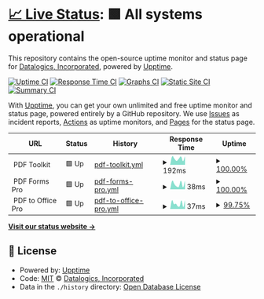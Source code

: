 # [📈 Live Status](https://status.pdfrest.com): <!--live status--> **🟩 All systems operational**

This repository contains the open-source uptime monitor and status page for [Datalogics, Incorporated](https://www.datalogics.com), powered by [Upptime](https://github.com/upptime/upptime).

[![Uptime CI](https://github.com/datalogics/pdfRest-Status-Page/workflows/Uptime%20CI/badge.svg)](https://github.com/datalogics/pdfRest-Status-Page/actions?query=workflow%3A%22Uptime+CI%22)
[![Response Time CI](https://github.com/datalogics/pdfRest-Status-Page/workflows/Response%20Time%20CI/badge.svg)](https://github.com/datalogics/pdfRest-Status-Page/actions?query=workflow%3A%22Response+Time+CI%22)
[![Graphs CI](https://github.com/datalogics/pdfRest-Status-Page/workflows/Graphs%20CI/badge.svg)](https://github.com/datalogics/pdfRest-Status-Page/actions?query=workflow%3A%22Graphs+CI%22)
[![Static Site CI](https://github.com/datalogics/pdfRest-Status-Page/workflows/Static%20Site%20CI/badge.svg)](https://github.com/datalogics/pdfRest-Status-Page/actions?query=workflow%3A%22Static+Site+CI%22)
[![Summary CI](https://github.com/datalogics/pdfRest-Status-Page/workflows/Summary%20CI/badge.svg)](https://github.com/datalogics/pdfRest-Status-Page/actions?query=workflow%3A%22Summary+CI%22)

With [Upptime](https://upptime.js.org), you can get your own unlimited and free uptime monitor and status page, powered entirely by a GitHub repository. We use [Issues](https://github.com/datalogics/pdfRest-Status-Page/issues) as incident reports, [Actions](https://github.com/datalogics/pdfRest-Status-Page/actions) as uptime monitors, and [Pages](https://status.pdfrest.com) for the status page.

<!--start: status pages-->
<!-- This summary is generated by Upptime (https://github.com/upptime/upptime) -->
<!-- Do not edit this manually, your changes will be overwritten -->
<!-- prettier-ignore -->
| URL | Status | History | Response Time | Uptime |
| --- | ------ | ------- | ------------- | ------ |
| <img alt="" src="https://icons.duckduckgo.com/ip3/null.ico" height="13"> PDF Toolkit | 🟩 Up | [pdf-toolkit.yml](https://github.com/datalogics/pdfRest-Status-Page/commits/HEAD/history/pdf-toolkit.yml) | <details><summary><img alt="Response time graph" src="./graphs/pdf-toolkit/response-time-week.png" height="20"> 192ms</summary><br><a href="https://status.pdfrest.com/history/pdf-toolkit"><img alt="Response time 196" src="https://img.shields.io/endpoint?url=https%3A%2F%2Fraw.githubusercontent.com%2Fdatalogics%2FpdfRest-Status-Page%2FHEAD%2Fapi%2Fpdf-toolkit%2Fresponse-time.json"></a><br><a href="https://status.pdfrest.com/history/pdf-toolkit"><img alt="24-hour response time 252" src="https://img.shields.io/endpoint?url=https%3A%2F%2Fraw.githubusercontent.com%2Fdatalogics%2FpdfRest-Status-Page%2FHEAD%2Fapi%2Fpdf-toolkit%2Fresponse-time-day.json"></a><br><a href="https://status.pdfrest.com/history/pdf-toolkit"><img alt="7-day response time 192" src="https://img.shields.io/endpoint?url=https%3A%2F%2Fraw.githubusercontent.com%2Fdatalogics%2FpdfRest-Status-Page%2FHEAD%2Fapi%2Fpdf-toolkit%2Fresponse-time-week.json"></a><br><a href="https://status.pdfrest.com/history/pdf-toolkit"><img alt="30-day response time 195" src="https://img.shields.io/endpoint?url=https%3A%2F%2Fraw.githubusercontent.com%2Fdatalogics%2FpdfRest-Status-Page%2FHEAD%2Fapi%2Fpdf-toolkit%2Fresponse-time-month.json"></a><br><a href="https://status.pdfrest.com/history/pdf-toolkit"><img alt="1-year response time 196" src="https://img.shields.io/endpoint?url=https%3A%2F%2Fraw.githubusercontent.com%2Fdatalogics%2FpdfRest-Status-Page%2FHEAD%2Fapi%2Fpdf-toolkit%2Fresponse-time-year.json"></a></details> | <details><summary><a href="https://status.pdfrest.com/history/pdf-toolkit">100.00%</a></summary><a href="https://status.pdfrest.com/history/pdf-toolkit"><img alt="All-time uptime 100.00%" src="https://img.shields.io/endpoint?url=https%3A%2F%2Fraw.githubusercontent.com%2Fdatalogics%2FpdfRest-Status-Page%2FHEAD%2Fapi%2Fpdf-toolkit%2Fuptime.json"></a><br><a href="https://status.pdfrest.com/history/pdf-toolkit"><img alt="24-hour uptime 100.00%" src="https://img.shields.io/endpoint?url=https%3A%2F%2Fraw.githubusercontent.com%2Fdatalogics%2FpdfRest-Status-Page%2FHEAD%2Fapi%2Fpdf-toolkit%2Fuptime-day.json"></a><br><a href="https://status.pdfrest.com/history/pdf-toolkit"><img alt="7-day uptime 100.00%" src="https://img.shields.io/endpoint?url=https%3A%2F%2Fraw.githubusercontent.com%2Fdatalogics%2FpdfRest-Status-Page%2FHEAD%2Fapi%2Fpdf-toolkit%2Fuptime-week.json"></a><br><a href="https://status.pdfrest.com/history/pdf-toolkit"><img alt="30-day uptime 100.00%" src="https://img.shields.io/endpoint?url=https%3A%2F%2Fraw.githubusercontent.com%2Fdatalogics%2FpdfRest-Status-Page%2FHEAD%2Fapi%2Fpdf-toolkit%2Fuptime-month.json"></a><br><a href="https://status.pdfrest.com/history/pdf-toolkit"><img alt="1-year uptime 100.00%" src="https://img.shields.io/endpoint?url=https%3A%2F%2Fraw.githubusercontent.com%2Fdatalogics%2FpdfRest-Status-Page%2FHEAD%2Fapi%2Fpdf-toolkit%2Fuptime-year.json"></a></details>
| <img alt="" src="https://icons.duckduckgo.com/ip3/null.ico" height="13"> PDF Forms Pro | 🟩 Up | [pdf-forms-pro.yml](https://github.com/datalogics/pdfRest-Status-Page/commits/HEAD/history/pdf-forms-pro.yml) | <details><summary><img alt="Response time graph" src="./graphs/pdf-forms-pro/response-time-week.png" height="20"> 38ms</summary><br><a href="https://status.pdfrest.com/history/pdf-forms-pro"><img alt="Response time 37" src="https://img.shields.io/endpoint?url=https%3A%2F%2Fraw.githubusercontent.com%2Fdatalogics%2FpdfRest-Status-Page%2FHEAD%2Fapi%2Fpdf-forms-pro%2Fresponse-time.json"></a><br><a href="https://status.pdfrest.com/history/pdf-forms-pro"><img alt="24-hour response time 59" src="https://img.shields.io/endpoint?url=https%3A%2F%2Fraw.githubusercontent.com%2Fdatalogics%2FpdfRest-Status-Page%2FHEAD%2Fapi%2Fpdf-forms-pro%2Fresponse-time-day.json"></a><br><a href="https://status.pdfrest.com/history/pdf-forms-pro"><img alt="7-day response time 38" src="https://img.shields.io/endpoint?url=https%3A%2F%2Fraw.githubusercontent.com%2Fdatalogics%2FpdfRest-Status-Page%2FHEAD%2Fapi%2Fpdf-forms-pro%2Fresponse-time-week.json"></a><br><a href="https://status.pdfrest.com/history/pdf-forms-pro"><img alt="30-day response time 36" src="https://img.shields.io/endpoint?url=https%3A%2F%2Fraw.githubusercontent.com%2Fdatalogics%2FpdfRest-Status-Page%2FHEAD%2Fapi%2Fpdf-forms-pro%2Fresponse-time-month.json"></a><br><a href="https://status.pdfrest.com/history/pdf-forms-pro"><img alt="1-year response time 37" src="https://img.shields.io/endpoint?url=https%3A%2F%2Fraw.githubusercontent.com%2Fdatalogics%2FpdfRest-Status-Page%2FHEAD%2Fapi%2Fpdf-forms-pro%2Fresponse-time-year.json"></a></details> | <details><summary><a href="https://status.pdfrest.com/history/pdf-forms-pro">100.00%</a></summary><a href="https://status.pdfrest.com/history/pdf-forms-pro"><img alt="All-time uptime 99.99%" src="https://img.shields.io/endpoint?url=https%3A%2F%2Fraw.githubusercontent.com%2Fdatalogics%2FpdfRest-Status-Page%2FHEAD%2Fapi%2Fpdf-forms-pro%2Fuptime.json"></a><br><a href="https://status.pdfrest.com/history/pdf-forms-pro"><img alt="24-hour uptime 100.00%" src="https://img.shields.io/endpoint?url=https%3A%2F%2Fraw.githubusercontent.com%2Fdatalogics%2FpdfRest-Status-Page%2FHEAD%2Fapi%2Fpdf-forms-pro%2Fuptime-day.json"></a><br><a href="https://status.pdfrest.com/history/pdf-forms-pro"><img alt="7-day uptime 100.00%" src="https://img.shields.io/endpoint?url=https%3A%2F%2Fraw.githubusercontent.com%2Fdatalogics%2FpdfRest-Status-Page%2FHEAD%2Fapi%2Fpdf-forms-pro%2Fuptime-week.json"></a><br><a href="https://status.pdfrest.com/history/pdf-forms-pro"><img alt="30-day uptime 100.00%" src="https://img.shields.io/endpoint?url=https%3A%2F%2Fraw.githubusercontent.com%2Fdatalogics%2FpdfRest-Status-Page%2FHEAD%2Fapi%2Fpdf-forms-pro%2Fuptime-month.json"></a><br><a href="https://status.pdfrest.com/history/pdf-forms-pro"><img alt="1-year uptime 99.99%" src="https://img.shields.io/endpoint?url=https%3A%2F%2Fraw.githubusercontent.com%2Fdatalogics%2FpdfRest-Status-Page%2FHEAD%2Fapi%2Fpdf-forms-pro%2Fuptime-year.json"></a></details>
| <img alt="" src="https://icons.duckduckgo.com/ip3/null.ico" height="13"> PDF to Office Pro | 🟩 Up | [pdf-to-office-pro.yml](https://github.com/datalogics/pdfRest-Status-Page/commits/HEAD/history/pdf-to-office-pro.yml) | <details><summary><img alt="Response time graph" src="./graphs/pdf-to-office-pro/response-time-week.png" height="20"> 37ms</summary><br><a href="https://status.pdfrest.com/history/pdf-to-office-pro"><img alt="Response time 37" src="https://img.shields.io/endpoint?url=https%3A%2F%2Fraw.githubusercontent.com%2Fdatalogics%2FpdfRest-Status-Page%2FHEAD%2Fapi%2Fpdf-to-office-pro%2Fresponse-time.json"></a><br><a href="https://status.pdfrest.com/history/pdf-to-office-pro"><img alt="24-hour response time 60" src="https://img.shields.io/endpoint?url=https%3A%2F%2Fraw.githubusercontent.com%2Fdatalogics%2FpdfRest-Status-Page%2FHEAD%2Fapi%2Fpdf-to-office-pro%2Fresponse-time-day.json"></a><br><a href="https://status.pdfrest.com/history/pdf-to-office-pro"><img alt="7-day response time 37" src="https://img.shields.io/endpoint?url=https%3A%2F%2Fraw.githubusercontent.com%2Fdatalogics%2FpdfRest-Status-Page%2FHEAD%2Fapi%2Fpdf-to-office-pro%2Fresponse-time-week.json"></a><br><a href="https://status.pdfrest.com/history/pdf-to-office-pro"><img alt="30-day response time 36" src="https://img.shields.io/endpoint?url=https%3A%2F%2Fraw.githubusercontent.com%2Fdatalogics%2FpdfRest-Status-Page%2FHEAD%2Fapi%2Fpdf-to-office-pro%2Fresponse-time-month.json"></a><br><a href="https://status.pdfrest.com/history/pdf-to-office-pro"><img alt="1-year response time 37" src="https://img.shields.io/endpoint?url=https%3A%2F%2Fraw.githubusercontent.com%2Fdatalogics%2FpdfRest-Status-Page%2FHEAD%2Fapi%2Fpdf-to-office-pro%2Fresponse-time-year.json"></a></details> | <details><summary><a href="https://status.pdfrest.com/history/pdf-to-office-pro">99.75%</a></summary><a href="https://status.pdfrest.com/history/pdf-to-office-pro"><img alt="All-time uptime 99.98%" src="https://img.shields.io/endpoint?url=https%3A%2F%2Fraw.githubusercontent.com%2Fdatalogics%2FpdfRest-Status-Page%2FHEAD%2Fapi%2Fpdf-to-office-pro%2Fuptime.json"></a><br><a href="https://status.pdfrest.com/history/pdf-to-office-pro"><img alt="24-hour uptime 100.00%" src="https://img.shields.io/endpoint?url=https%3A%2F%2Fraw.githubusercontent.com%2Fdatalogics%2FpdfRest-Status-Page%2FHEAD%2Fapi%2Fpdf-to-office-pro%2Fuptime-day.json"></a><br><a href="https://status.pdfrest.com/history/pdf-to-office-pro"><img alt="7-day uptime 99.75%" src="https://img.shields.io/endpoint?url=https%3A%2F%2Fraw.githubusercontent.com%2Fdatalogics%2FpdfRest-Status-Page%2FHEAD%2Fapi%2Fpdf-to-office-pro%2Fuptime-week.json"></a><br><a href="https://status.pdfrest.com/history/pdf-to-office-pro"><img alt="30-day uptime 99.94%" src="https://img.shields.io/endpoint?url=https%3A%2F%2Fraw.githubusercontent.com%2Fdatalogics%2FpdfRest-Status-Page%2FHEAD%2Fapi%2Fpdf-to-office-pro%2Fuptime-month.json"></a><br><a href="https://status.pdfrest.com/history/pdf-to-office-pro"><img alt="1-year uptime 99.98%" src="https://img.shields.io/endpoint?url=https%3A%2F%2Fraw.githubusercontent.com%2Fdatalogics%2FpdfRest-Status-Page%2FHEAD%2Fapi%2Fpdf-to-office-pro%2Fuptime-year.json"></a></details>

<!--end: status pages-->

[**Visit our status website →**](https://status.pdfrest.com)

## 📄 License

- Powered by: [Upptime](https://github.com/upptime/upptime)
- Code: [MIT](./LICENSE) © [Datalogics, Incorporated](https://www.datalogics.com)
- Data in the `./history` directory: [Open Database License](https://opendatacommons.org/licenses/odbl/1-0/)
